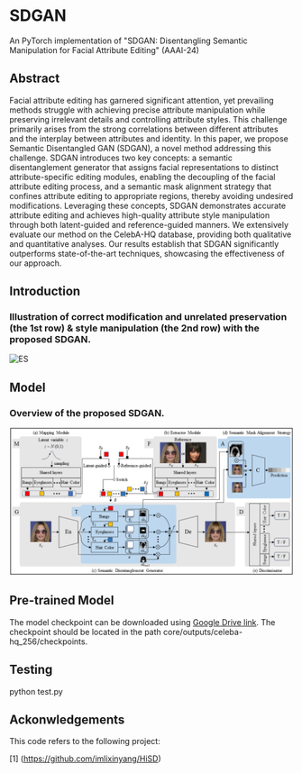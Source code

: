# SDGAN
An PyTorch implementation of "SDGAN: Disentangling Semantic Manipulation for Facial Attribute Editing" (AAAI-24)

## Abstract
Facial attribute editing has garnered significant attention, yet prevailing methods struggle with achieving precise attribute manipulation while preserving irrelevant details and controlling attribute styles. This challenge primarily arises from the strong correlations between different attributes and the interplay between attributes and identity. In this paper, we propose Semantic Disentangled GAN (SDGAN), a novel method addressing this challenge. SDGAN introduces two key concepts: a semantic disentanglement generator that assigns facial representations to distinct attribute-specific editing modules, enabling the decoupling of the facial attribute editing process, and a semantic mask alignment strategy that confines attribute editing to appropriate regions, thereby avoiding undesired modifications. Leveraging these concepts, SDGAN demonstrates accurate attribute editing and achieves high-quality attribute style manipulation through both latent-guided and reference-guided manners. We extensively evaluate our method on the CelebA-HQ database, providing both qualitative and quantitative analyses. Our results establish that SDGAN significantly outperforms state-of-the-art techniques, showcasing the effectiveness of our approach.

## Introduction
### Illustration of correct modification and unrelated preservation (the 1st row) \& style manipulation (the 2nd row) with the proposed SDGAN.
![ES](https://raw.githubusercontent.com/sysuhuangwenmin/SDGAN/main/ES.png)

## Model
### Overview of the proposed SDGAN.
![SDGAN](https://raw.githubusercontent.com/sysuhuangwenmin/SDGAN/main/SDGAN.png)


## Pre-trained Model
The model checkpoint can be downloaded using [Google Drive link](https://drive.google.com/file/d/13K3G806OVdyuGi-1eJkjsH3-3b6e4Rm8/view?usp=drive_link). The checkpoint should be located in the path core/outputs/celeba-hq_256/checkpoints.

## Testing

python test.py


## Ackonwledgements
This code refers to the following project:

[1] (https://github.com/imlixinyang/HiSD)
